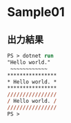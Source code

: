 # Sample01
## 出力結果
```ps
PS > dotnet run
"Hello world."
 ~~~~~~~~~~~~
****************
* Hello world. *
****************
////////////////
/ Hello world. /
////////////////
PS >
```
